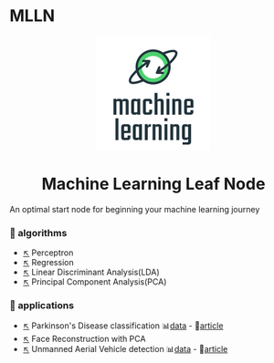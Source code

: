 # MLLN

<p align="center"><img src="LOGO.png" alt="logo"></p>
<h1 align="center">Machine Learning Leaf Node</h1>

An optimal start node for beginning your machine learning journey


### 📁 algorithms

* [↖️](algorithms/perceptron.ipynb) Perceptron
* [↖️](algorithms/regression.ipynb) Regression
* [↖️](algorithms/LDA.ipynb) Linear Discriminant Analysis(LDA)
* [↖️](algorithms/PCA.ipynb) Principal Component Analysis(PCA)

### 📁 applications

* [↖️](applications/Parkinson's%20Disease%20classification.ipynb) Parkinson's Disease classification 📊[data][app_parkinson_data] - 📄[article][app_parkinson_article]
* [↖️](applications/face%20reconstruction%20with%20PCA.ipynb) Face Reconstruction with PCA
* [↖️](applications/Unmanned%20Aerial%20Vehicle%20Instruction%20Detection.ipynb) Unmanned Aerial Vehicle detection 📊[data][UDA_data] - 📄[article][UDA_article]

[app_parkinson_data]: https://archive.ics.uci.edu/ml/datasets/Parkinson%27s+Disease+Classification#
[app_parkinson_article]: https://linkinghub.elsevier.com/retrieve/pii/S1568494618305799
[UDA_data]: http://mason.gmu.edu/~lzhao9/materials/data/UAV/data/pub_dataset1.mat
[UDA_article]: https://dl.acm.org/doi/10.1145/3219819.3220117
